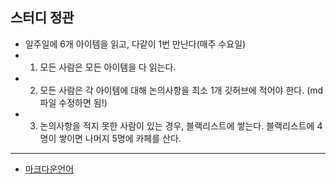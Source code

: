 ## 스터디 정관

- 일주일에 6개 아이템을 읽고, 다같이 1번 만난다(매주 수요일)
- 1. 모든 사람은 모든 아이템을 다 읽는다.
- 2. 모든 사람은 각 아이템에 대해 논의사항을 최소 1개 깃허브에 적어야 한다. (md파일 수정하면 됨!)
- 3. 논의사항을 적지 못한 사람이 있는 경우, 블랙리스트에 쌓는다. 블랙리스트에 4명이 쌓이면 나머지 5명에 카페를 산다.

---

- [마크다운언어](https://gist.github.com/ihoneymon/652be052a0727ad59601)

